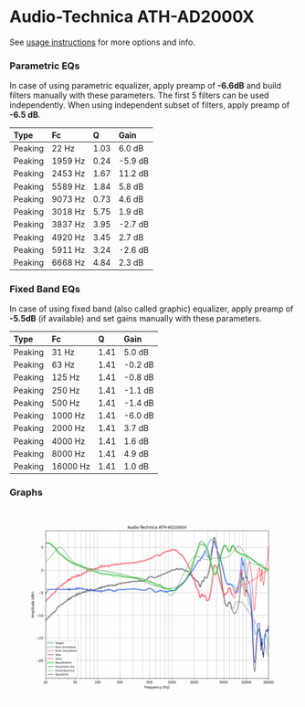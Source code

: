 # Audio-Technica ATH-AD2000X
See [usage instructions](https://github.com/jaakkopasanen/AutoEq#usage) for more options and info.

### Parametric EQs
In case of using parametric equalizer, apply preamp of **-6.6dB** and build filters manually
with these parameters. The first 5 filters can be used independently.
When using independent subset of filters, apply preamp of **-6.5 dB**.

| Type    | Fc      |    Q | Gain    |
|:--------|:--------|:-----|:--------|
| Peaking | 22 Hz   | 1.03 | 6.0 dB  |
| Peaking | 1959 Hz | 0.24 | -5.9 dB |
| Peaking | 2453 Hz | 1.67 | 11.2 dB |
| Peaking | 5589 Hz | 1.84 | 5.8 dB  |
| Peaking | 9073 Hz | 0.73 | 4.6 dB  |
| Peaking | 3018 Hz | 5.75 | 1.9 dB  |
| Peaking | 3837 Hz | 3.95 | -2.7 dB |
| Peaking | 4920 Hz | 3.45 | 2.7 dB  |
| Peaking | 5911 Hz | 3.24 | -2.6 dB |
| Peaking | 6668 Hz | 4.84 | 2.3 dB  |

### Fixed Band EQs
In case of using fixed band (also called graphic) equalizer, apply preamp of **-5.5dB**
(if available) and set gains manually with these parameters.

| Type    | Fc       |    Q | Gain    |
|:--------|:---------|:-----|:--------|
| Peaking | 31 Hz    | 1.41 | 5.0 dB  |
| Peaking | 63 Hz    | 1.41 | -0.2 dB |
| Peaking | 125 Hz   | 1.41 | -0.8 dB |
| Peaking | 250 Hz   | 1.41 | -1.1 dB |
| Peaking | 500 Hz   | 1.41 | -1.4 dB |
| Peaking | 1000 Hz  | 1.41 | -6.0 dB |
| Peaking | 2000 Hz  | 1.41 | 3.7 dB  |
| Peaking | 4000 Hz  | 1.41 | 1.6 dB  |
| Peaking | 8000 Hz  | 1.41 | 4.9 dB  |
| Peaking | 16000 Hz | 1.41 | 1.0 dB  |

### Graphs
![](./Audio-Technica%20ATH-AD2000X.png)